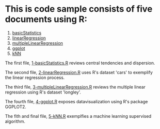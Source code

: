 # This is code sample consists of five documents using R:

1. [basicStatistics](https://github.com/andrescerv/coding_sample/blob/master/1-basicStatistics.R)
2. [linearRegression](https://github.com/andrescerv/coding_sample/blob/master/2-linearRegression.R)
3. [multipleLinearRegression](https://github.com/andrescerv/coding_sample/blob/master/3-multipleLinearRegression.R)
4. [ggplot](https://github.com/andrescerv/coding_sample/blob/master/4-ggplot.R) 
5. [kNN](https://github.com/andrescerv/coding_sample/blob/master/5-kNN.R)

The first file, [1-basicStatistics.R](https://github.com/andrescerv/coding_sample/blob/master/1-basicStatistics.R) reviews central tendencies and dispersion. 

The second file, [2-linearRegression.R](https://github.com/andrescerv/coding_sample/blob/master/2-linearRegression.R) uses R's dataset 'cars' to exemplify the linear regression process.

The third file, [3-multipleLinearRegression.R](https://github.com/andrescerv/coding_sample/blob/master/3-multipleLinearRegression.R) reviews the multiple linear regression using R's dataset 'longley'.

The fourth file, [4-ggplot.R](https://github.com/andrescerv/coding_sample/blob/master/4-ggplot.R) exposes datavisualization using R's package GGPLOT2.

The fith and final file, [5-kNN.R](https://github.com/andrescerv/coding_sample/blob/master/5-kNN.R) exemplfies a machine learning supervised algorithm.